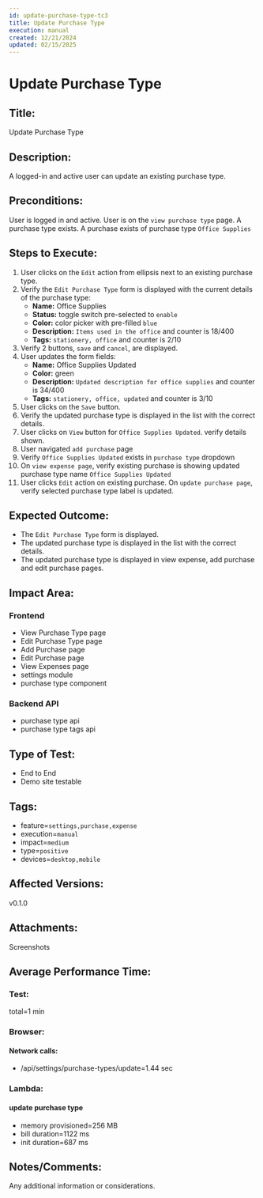 ```yaml
---
id: update-purchase-type-tc3
title: Update Purchase Type
execution: manual
created: 12/21/2024
updated: 02/15/2025
---
```


# Update Purchase Type

## Title:

Update Purchase Type

## Description:

A logged-in and active user can update an existing purchase type.

## Preconditions:

User is logged in and active. User is on the `view purchase type` page. A purchase type exists. A purchase exists of purchase type `Office Supplies`

## Steps to Execute:

1. User clicks on the `Edit` action from ellipsis next to an existing purchase type.
2. Verify the `Edit Purchase Type` form is displayed with the current details of the purchase type:
   - **Name:** Office Supplies
   - **Status:** toggle switch pre-selected to `enable`
   - **Color:** color picker with pre-filled `blue`
   - **Description:** `Items used in the office` and counter is 18/400
   - **Tags:** `stationery, office` and counter is 2/10
3. Verify 2 buttons, `save` and `cancel`, are displayed.
4. User updates the form fields:
   - **Name:** Office Supplies Updated
   - **Color:** green
   - **Description:** `Updated description for office supplies` and counter is 34/400
   - **Tags:** `stationery, office, updated` and counter is 3/10
5. User clicks on the `Save` button.
6. Verify the updated purchase type is displayed in the list with the correct details.
7. User clicks on `View` button for `Office Supplies Updated`. verify details shown.
8. User navigated `add purchase` page
9. Verify `Office Supplies Updated` exists in `purchase type` dropdown
10. On `view expense page`, verify existing purchase is showing updated purchase type name `Office Supplies Updated`
11. User clicks `Edit` action on existing purchase. On `update purchase page`, verify selected purchase type label is updated.

## Expected Outcome:

- The `Edit Purchase Type` form is displayed.
- The updated purchase type is displayed in the list with the correct details.
- The updated purchase type is displayed in view expense, add purchase and edit purchase pages.

## Impact Area:

### Frontend

- View Purchase Type page
- Edit Purchase Type page
- Add Purchase page
- Edit Purchase page
- View Expenses page
- settings module
- purchase type component

### Backend API

- purchase type api
- purchase type tags api

## Type of Test:

- End to End
- Demo site testable

## Tags:

- feature=`settings,purchase,expense`
- execution=`manual`
- impact=`medium`
- type=`positive`
- devices=`desktop,mobile`

## Affected Versions:

v0.1.0

## Attachments:

Screenshots

## Average Performance Time:

### Test:

total=1 min

### Browser:

#### Network calls:

- /api/settings/purchase-types/update=1.44 sec

### Lambda:

#### update purchase type

- memory provisioned=256 MB
- bill duration=1122 ms
- init duration=687 ms

## Notes/Comments:

Any additional information or considerations.
